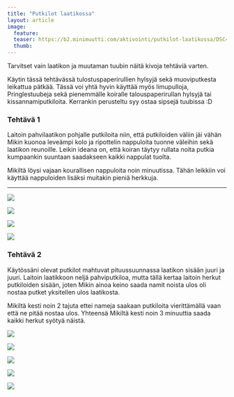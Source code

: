 ```yaml
---
title: "Putkilot laatikossa"
layout: article
image:
  feature:
  teaser: https://b2.minimuutti.com/aktivointi/putkilot-laatikossa/DSC48624-245px.jpg
  thumb:
---
```


Tarvitset vain laatikon ja muutaman tuubin näitä kivoja tehtäviä varten.

Käytin tässä tehtävässä tulostuspaperirullien hylsyjä sekä muoviputkesta leikattua pätkää. Tässä voi yhtä hyvin käyttää myös limupulloja, Pringlestuubeja sekä pienemmälle koiralle talouspaperirullan hylsyjä tai kissannamiputkiloita. Kerrankin perusteltu syy ostaa sipsejä tuubissa :D

### Tehtävä 1

Laitoin pahvilaatikon pohjalle putkiloita niin, että putkiloiden väliin jäi vähän Mikin kuonoa leveämpi kolo ja ripottelin nappuloita tuonne väleihin sekä laatikon reunoille. Leikin ideana on, että koiran täytyy rullata noita putkia kumpaankin suuntaan saadakseen kaikki nappulat tuolta.

Mikiltä löysi vajaan kourallisen nappuloita noin minuutissa. Tähän leikkiin voi käyttää nappuloiden lisäksi muitakin pieniä herkkuja.

---

![](https://b2.minimuutti.com/aktivointi/putkilot-laatikossa/DSC47163-800px.jpg)

![](https://b2.minimuutti.com/aktivointi/putkilot-laatikossa/DSC47197-800px.jpg)

![](https://b2.minimuutti.com/aktivointi/putkilot-laatikossa/DSC47175-800px.jpg)

![](https://b2.minimuutti.com/aktivointi/putkilot-laatikossa/DSC47219-800px.jpg)

### Tehtävä 2

Käytössäni olevat putkilot mahtuvat pituussuunnassa laatikon sisään juuri ja juuri. Laitoin laatikkoon neljä pahviputkiloa, mutta tällä kertaa laitoin herkut putkiloiden sisään, joten Mikin ainoa keino saada namit noista ulos oli nostaa putket yksitellen ulos laatikosta.

Mikiltä kesti noin 2 tajuta ettei nameja saakaan putkiloita vierittämällä vaan että ne pitää nostaa ulos. Yhteensä Mikiltä kesti noin 3 minuuttia saada kaikki herkut syötyä näistä.

![](https://b2.minimuutti.com/aktivointi/putkilot-laatikossa/DSC48624-800px.jpg)

![](https://b2.minimuutti.com/aktivointi/putkilot-laatikossa/DSC48626-800px.jpg)

![](https://b2.minimuutti.com/aktivointi/putkilot-laatikossa/DSC48644-800px.jpg)

![](https://b2.minimuutti.com/aktivointi/putkilot-laatikossa/DSC48649-800px.jpg)

![](https://b2.minimuutti.com/aktivointi/putkilot-laatikossa/DSC48651-800px.jpg)

